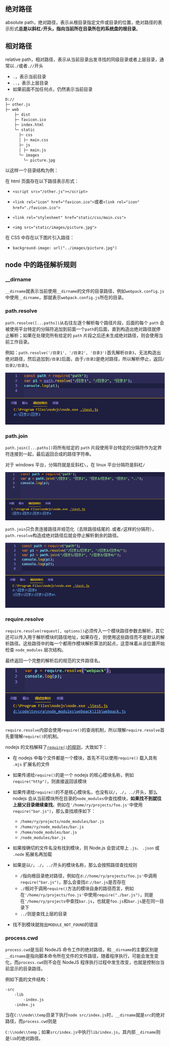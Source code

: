 ## 绝对路径

absolute path，绝对路径，表示从根目录指定文件或目录的位置，绝对路径的表示形式**总是以斜杠`/`开头，指向当前所在目录所在的系统盘的根目录**。

## 相对路径

relative path，相对路径，表示从当前目录出发寻找的同级目录或者上层目录，通常以`./`或者`.//`开头

- `.`，表示当前目录
- `..`，表示上层目录
- 如果前面不加任何点，仍然表示当前目录

```shell
D://
├─ other.js
├─ web
	├─ dist
    ├─ favicon.ico
    ├─ index.html
    └─ static
      ├─ css
      │	├─ main.css
      ├─ js
      │	├─ main.js
      └─ images
        └─ picture.jpg
```

以这样一个目录结构为例：

在 html 页面存在以下路径表示形式：

- `<script src="/other.js"></script>`
- `<link rel="icon" href="favicon.ico">`或者`<link rel="icon" href="./favicon.ico">`

- `<link rel="stylesheet" href="static/css/main.css">`
- `<img src="static/images/picture.jpg">`

在 CSS 中存在以下图片引入路径：

- `background-image: url("../images/picture.jpg")`

## node 中的路径解析规则

### \_\_dirname

`__dirname`就表示当前使用`__dirname`的文件的目录路径，例如`webpack.config.js`中使用`__dirname`，那就表示`webpack.config.js`所在的目录。

### path.resolve

`path.resolve([...paths])`从右往左逐个解析每个路径片段，后面的每个 `path` 会被使用平台特定的分隔符追加到前面一个`path`的后面，直到构造出绝对路径就停止解析；如果在处理完所有给定的 `path` 片段之后还未生成绝对路径，则会使用当前工作目录。

例如：`path.resolve('/目录1', '/目录2', '目录3')`首先解析`目录3`，无法构造出绝对路径，然后追加到`/目录2`后面，由于`/目录2`是绝对路径，所以解析停止，返回`/目录2/目录3`。

![image-20200918181338076](../../public/images/image-20200918181338076.png)

### path.join

`path.join([...paths])`将所有给定的 `path` 片段使用平台特定的分隔符作为定界符连接到一起，最后返回合成的路径字符串。

对于 windows 平台，分隔符就是反斜杠`\`，在 linux 平台分隔符是斜杠`/`

![image-20200918164844514](../../public/images/image-20200918164844514.png)

`path.join`只负责连接路径并规范化（去除路径结尾的`.`或者`/`这样的分隔符），`path.resolve`构造成绝对路径后就会停止解析剩余的路径。

![image-20200918180820475](../../public/images/image-20200918180820475.png)

### require.resolve

`require.resolve(request[, options])`必须传入一个模块路径参数去解析，其它还可以传入用于解析模块的路径地址，如果存在，则使用这些路径而不是默认的解析路径。这些路径中的每一个都用作模块解析算法的起点，这意味着从该位置开始检查 `node_modules` 层次结构。

最终返回一个完整的解析后的规范的文件路径名。

![image-20200918171525655](../../public/images/image-20200918171525655.png)

`require.resolve`内部会使用`require()`的查询机制，所以理解`require.resolve`首先要理解`require()`的机制。

nodejs 的文档解释了[`require()`的规则](http://nodejs.cn/api/modules.html#modules_all_together)，大致如下：

- 在 nodejs 中每个文件都是一个模块，首先不可以使用`require()` 载入具有 `.mjs` 扩展名的文件

- 如果传递给`require()`的是一个 nodejs 的核心模块名称，例如`require("http")`，则直接返回该模块
- 如果传递给`require()`的不是核心模块名，也没有以`/`，`./`，`../`开头，那么 nodejs 会从当前模块所在目录的`node_modules`中查找模块，**如果找不到就往上层父目录继续查找**。例如在`'/home/ry/projects/foo.js'`中使用`require("bar.js")`，那么查找顺序如下：

  - `/home/ry/projects/node_modules/bar.js`
  - `/home/ry/node_modules/bar.js`
  - `/home/node_modules/bar.js`
  - `/node_modules/bar.js`

- 如果按确切的文件名没有找到模块，则 Node.js 会尝试带上 `.js`、 `.json` 或 `.node` 拓展名再加载
- 如果是以`/`，`./`，`../`开头的模块名称，那么会按照路径查找规则

  - `/`指向根目录绝对路径，例如在`d://home/ry/projects/foo.js'`中调用`require("bar.js")`，那么会查找`d://bar.js`是否存在
  - `./`相对于调用`require()`方法的模块自身的路径而言，例如在`'/home/ry/projects/foo.js'`中使用`require("./bar.js")`，则是在`'/home/ry/projects`中查找`bar.js`，也就是`foo.js`和`bar.js`是在同一目录下
  - `../`则是查找上层的目录

- 找不到模块就抛出`MODULE_NOT_FOUND`的错误

### process.cwd

`process.cwd`是当前 NodeJS 命令工作的绝对路径，和`__dirname`的主要区别是`__dirname`是指向脚本命令所在文件的文件路径，随着程序执行，可能会发生变化，而`process.cwd`则不会在 NodeJS 程序执行过程中发生改变，也就是控制台当前显示的目录路径。

例如下面的文件结构：

```shell
-src
	-lib
		-index.js
	-index.js
```

当在`C:\\node\\temp`目录下执行`node src/index.js`时，`__dirname`就是`src`的绝对路径，而`process.cwd`则是

`C:\\node\\temp`；如果`src/index.js`中执行`lib/index.js`，其内部`__dirname`则是`lib`的绝对路径。
